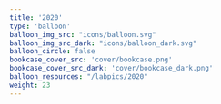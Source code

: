 ```yaml
---
title: '2020'
type: 'balloon'
balloon_img_src: "icons/balloon.svg"
balloon_img_src_dark: "icons/balloon_dark.svg"
balloon_circle: false
bookcase_cover_src: 'cover/bookcase.png'
bookcase_cover_src_dark: 'cover/bookcase_dark.png'
balloon_resources: "/labpics/2020"
weight: 23
---
```

